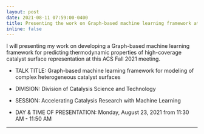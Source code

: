 ```yaml
---
layout: post
date: 2021-08-11 07:59:00-0400
title: Presenting the work on Graph-based machine learning framework at ACS Fall 2021 (virtual oral presentation)
inline: false
---
```


I will presenting my work on developing a Graph-based machine learning framework for predicting thermodynamic properties of high-coverage catalyst surface representation at this ACS Fall 2021 meeting. 

* TALK TITLE: Graph-based machine learning framework for modeling of complex heterogeneous catalyst surfaces 

* DIVISION: Division of Catalysis Science and Technology
* SESSION: Accelerating Catalysis Research with Machine Learning
* DAY & TIME OF PRESENTATION: Monday, August 23, 2021 from 11:30 AM - 11:50 AM

***